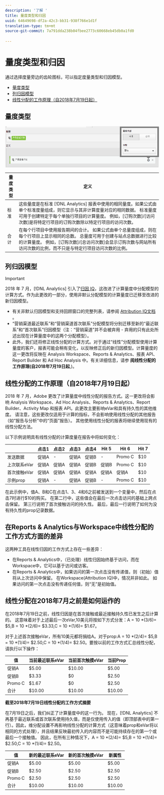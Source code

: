 ```yaml
---
description: '了解 '
title: 量度类型和归因
uuid: 64649698-df2a-42c3-bb31-938f766e1d1f
translation-type: tm+mt
source-git-commit: 7a791dda238b04fbee2773c60668eb45db0a1fd0

---
```



# 量度类型和归因

通过选择度量旁边的齿轮图标，可以指定度量类型和归因模型。

* [量度类型](/help/components/c-calcmetrics/c-workflow/cm-workflow/c-build-metrics/m-metric-type-alloc.md#section_34A86FB402F94E988724232283BF18B7)
* [列归因模型](/help/components/c-calcmetrics/c-workflow/cm-workflow/c-build-metrics/m-metric-type-alloc.md#section_F9690FD1943B403AB28E2FAC54EFE032)
* [线性分配的工作原理（自2018年7月19日起）](/help/components/c-calcmetrics/c-workflow/cm-workflow/c-build-metrics/m-metric-type-alloc.md#section_EDBB2E14A6C248C5A79C0913C02D7CA1)

## 量度类型

![](assets/cm_type_alloc.png)

| 量度类型 | 定义 |
|---|---|
| 标准 | 这些量度是在标准 [!DNL Analytics] 报表中使用的相同量度。如果公式由单个标准度量组成，则它显示与其非计算度量对应的相同数据。 标准量度可用于创建特定于每个单独行项目的计算量度。 例如，[订购次数]/[访问次数]是将特定行项目的订购次数除以特定行项目的访问次数。 |
| 合计 | 在每个行项目中使用报告期间的合计。 如果公式由单个总量度组成，则在每个行项目上显示相同的总数。 总量度可用于创建与站点总数据进行比较的计算量度。 例如，[订购次数]/[总访问次数]会显示订购次数与网站所有访问次数的比例，而不只是与特定行项目访问次数的比例。 |

## 列归因模型

>[!IMPORTANT]
>
>2018 年 7 月，[!DNL Analytics] 引入了[归因 IQ](https://marketing.adobe.com/resources/help/en_US/analytics/analysis-workspace/attribution.html)，这改进了计算量度中分配模型的计算方式。作为此更改的一部分，使用非默认分配模型的计算量度已迁移至改进的新归因模型。
>
>* 有关非默认归因模型和支持回顾窗口的完整列表，请参阅 [Attribution IQ文档](https://marketing.adobe.com/resources/help/en_US/analytics/analysis-workspace/attribution.html) 。
>* “营销渠道最近联系”和“营销渠道首次联系”分配模型将分别迁移至新的“最近联系”和“首次联系”归因模型（注：“营销渠道”并不会被弃用 - 弃用的只有此处所述出现在计算量度中的这两个分配模型）。
>* 此外，我们还将修正线性分配的计算方式。对于通过“线性”分配模型使用计算量度的客户，报表可能会稍有变化，以反映修正后的新归因模型。计算量度的这一更改将反映在 Analysis Workspace、Reports &amp; Analytics、报表 API、Report Builder 和 Ad Hoc Analysis 中。有关详细信息，请参 **阅线性分配的工作原理(自2018年7月19日起**,)。
>



## 线性分配的工作原理（自2018年7月19日起）

2018 年 7 月，Adobe 更改了计算量度中线性分配的报告方式。这一更改将会影响 Analysis Workspace、Ad Hoc Analysis、Reports &amp; Analytics、Report Builder、Activity Map 和报表 API。此更改主要影响eVar和具有持久性的其他维度。 请注意，这些更改仅适用于计算的指标，不会影响使用线性分配的其他报告（如“报告与分析”中的“页面”报告）。 其他使用线性分配的报表将继续使用现有的线性分配方法。

以下示例说明具有线性分配的计算度量在报告中将如何变化：

|  | 点击1 | 点击2 | 点击3 | 点击4 | Hit 5 | Hit 6 | Hit 7 |
|--- |--- |--- |--- |--- |--- |--- |--- |
| 发送数据 | 促销A | - | 促销A | 促销B | - | Promo C | $10 |
| 上次联系eVar | 促销A | 促销A | 促销A | 促销B | 促销B | Promo C | $10 |
| 首次接触eVar | 促销A | 促销A | 促销A | 促销A | 促销A | 促销A | $10 |
| 示例prop | 促销A | - | 促销A | 促销B | - | Promo C | $10 |

在此示例中，值A、B和C在点击1、3、4和6之前被发送到一个变量中，然后在点击7时进行$10的购买。 在第二行中，这些值会在最后一次点击访问的基础上跨点击保留。 第三行说明了首次接触访问的持久性。 最后，最后一行说明了如何为没有持久性的prop记录数据。

## 在Reports &amp; Analytics与Workspace中线性分配的工作方式方面的差异

这两种工具在线性归因的工作方式上存在一些差异：

* 在Reports &amp; Analytics中，（已处理）线性归因始终基于访问，而在Workspace中，它可以基于访问或访客。
* 在Reports &amp; Analytics中，如果访问的第一次点击没有传递值，则（初始）值将从上次访问中保留。 在Workspace(Attribution IQ)中，情况并非如此。 如果访问的第一次点击没有传递任何值，则“无”是初始值。

## 线性分配在2018年7月之前是如何运作的

在2018年7月19日之前，线性归因是在首次接触或最近接触持久性已发生之后计算的。 这意味着对于上述最后一次eVar,10美元将按如下方式分发：A = 10 *(3/6)= $5,B = 10 *(2/6)= $3.33,C = 10 *(1/6)= $1.67。

对于上述首次接触eVar，所有10美元都将捐给A。对于prop:A = 10 *(2/4)= $5,B = 10 *(1/4)= $2.50,C = 10 *(1/4)= $2.50。要按以前的工作方式汇总线性分配，请执行以下操作：

| 值 | 当前最近联系eVar | 当前首次触摸eVar | 当前Prop |
|---|---|---|---|
| 促销A | $5.00 | $10.00 | $5.00 |
| 促销B | $3.33 | $0 | $2.50 |
| Promo C | $1.67 | $0 | $2.50 |
| 合计 | $10.00 | $10.00 | $10.00 |

**截至2018年7月19日线性分配的工作方式摘要**

在7月19日之后，我们纠正了计算量度中的这一行为。 现在，[!DNL Analytics] 不再基于最近联系或首次联系使用持久值，而是仅使用传入的值（即顶部表中的第一行）。因此，维分配设置不再影响线性分配的计算方式（这意味着prop和eVar将以相同的方式处理），并且结果反映最初传入的内容而不是可能持续存在的第一个或最后一个接触值。 因此，在所有三种情况下，A = 10 *(2/4)= $5,B = 10 *(1/4)= $2.50,C = 10 *(1/4)= $2.50。

| 值 | 新的最近联系eVar | 新的首次触摸eVar | 新属性 |
|---|---|---|---|
| 促销A | $5.00 | $5.00 | $5.00 |
| 促销B | $2.50 | $2.50 | $2.50 |
| Promo C | $2.50 | $2.50 | $2.50 |
| 合计 | $10.00 | $10.00 | $10.00 |

